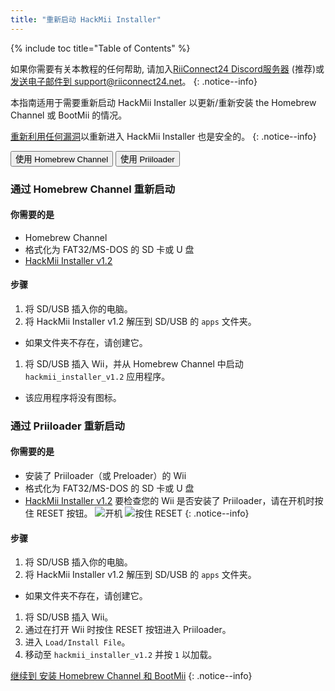```yaml
---
title: "重新启动 HackMii Installer"
---
```


{% include toc title="Table of Contents" %}

如果你需要有关本教程的任何帮助, 请加入[RiiConnect24 Discord服务器](https://discord.gg/rc24) (推荐)或 [发送电子邮件到 support@riiconnect24.net](mailto:support@riiconnect24.net)。
{: .notice--info}

本指南适用于需要重新启动 HackMii Installer 以更新/重新安装 the Homebrew Channel 或 BootMii 的情况。

[重新利用任何漏洞](get-started)以重新进入 HackMii Installer 也是安全的。
{: .notice--info}

<button class="tablinks btn btn--large btn--primary" id="defaultOpen" onclick="openTab(event, 'hbc')">使用 Homebrew Channel</button>
<button class="tablinks btn btn--large btn--info" onclick="openTab(event, 'priiloader')">使用 Priiloader</button>

<div id="hbc" class="blanktabcontent" markdown="1">

### 通过 Homebrew Channel 重新启动

#### 你需要的是

- Homebrew Channel
- 格式化为 FAT32/MS-DOS 的 SD 卡或 U 盘
- [HackMii Installer v1.2](https://bootmii.org/download/)

#### 步骤

1. 将 SD/USB 插入你的电脑。
1. 将 HackMii Installer v1.2 解压到 SD/USB 的 `apps` 文件夹。
  - 如果文件夹不存在，请创建它。
1. 将 SD/USB 插入 Wii，并从 Homebrew Channel 中启动 `hackmii_installer_v1.2` 应用程序。
  - 该应用程序将没有图标。
</div>

<div id="priiloader" class="blanktabcontent" markdown="1">

### 通过 Priiloader 重新启动

#### 你需要的是
- 安装了 Priiloader（或 Preloader）的 Wii
- 格式化为 FAT32/MS-DOS 的 SD 卡或 U 盘
- [HackMii Installer v1.2](https://bootmii.org/download/)
要检查您的 Wii 是否安装了 Priiloader，请在开机时按住 RESET 按钮。 ![开机](/images/Priiloader/on.jpg) ![按住 RESET](/images/Priiloader/reset.jpg)
{: .notice--info}

#### 步骤

1. 将 SD/USB 插入你的电脑。
1. 将 HackMii Installer v1.2 解压到 SD/USB 的 `apps` 文件夹。
  - 如果文件夹不存在，请创建它。
1. 将 SD/USB 插入 Wii。
1. 通过在打开 Wii 时按住 RESET 按钮进入 Priiloader。
1. 进入 `Load/Install File`。
1. 移动至 `hackmii_installer_v1.2` 并按 `1` 以加载。
</div>

[继续到 安装 Homebrew Channel 和 BootMii](hbc)
{: .notice--info}

<script>
    let tabcontent = document.getElementsByClassName("blanktabcontent");
    let tablinks = document.getElementsByClassName("tablinks");

    function openTab(evt, tabName) {
        let element;

        for (element of tabcontent) {
            element.style.display = "none";
        }

        for (element of tablinks) {
            element.className = element.className.replace("btn--primary", "btn--info");
            if (!element.className.includes('btn--info'))
                element.className += " btn--info";
        }

        document.getElementById(tabName).style.display = "block";
        evt.currentTarget.className = evt.currentTarget.className.replace("btn--info", "btn--primary");
    }

    // Get the element with id="defaultOpen" and click on it
    document.getElementById("defaultOpen").click();
</script>
